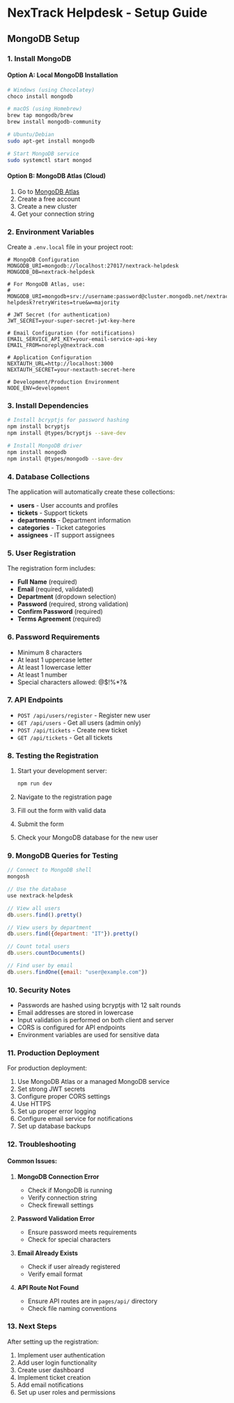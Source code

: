 # NexTrack Helpdesk - Setup Guide

## MongoDB Setup

### 1. Install MongoDB

#### Option A: Local MongoDB Installation

```bash
# Windows (using Chocolatey)
choco install mongodb

# macOS (using Homebrew)
brew tap mongodb/brew
brew install mongodb-community

# Ubuntu/Debian
sudo apt-get install mongodb

# Start MongoDB service
sudo systemctl start mongod
```

#### Option B: MongoDB Atlas (Cloud)

1. Go to [MongoDB Atlas](https://www.mongodb.com/atlas)
2. Create a free account
3. Create a new cluster
4. Get your connection string

### 2. Environment Variables

Create a `.env.local` file in your project root:

```env
# MongoDB Configuration
MONGODB_URI=mongodb://localhost:27017/nextrack-helpdesk
MONGODB_DB=nextrack-helpdesk

# For MongoDB Atlas, use:
# MONGODB_URI=mongodb+srv://username:password@cluster.mongodb.net/nextrack-helpdesk?retryWrites=true&w=majority

# JWT Secret (for authentication)
JWT_SECRET=your-super-secret-jwt-key-here

# Email Configuration (for notifications)
EMAIL_SERVICE_API_KEY=your-email-service-api-key
EMAIL_FROM=noreply@nextrack.com

# Application Configuration
NEXTAUTH_URL=http://localhost:3000
NEXTAUTH_SECRET=your-nextauth-secret-here

# Development/Production Environment
NODE_ENV=development
```

### 3. Install Dependencies

```bash
# Install bcryptjs for password hashing
npm install bcryptjs
npm install @types/bcryptjs --save-dev

# Install MongoDB driver
npm install mongodb
npm install @types/mongodb --save-dev
```

### 4. Database Collections

The application will automatically create these collections:

- **users** - User accounts and profiles
- **tickets** - Support tickets
- **departments** - Department information
- **categories** - Ticket categories
- **assignees** - IT support assignees

### 5. User Registration

The registration form includes:

- **Full Name** (required)
- **Email** (required, validated)
- **Department** (dropdown selection)
- **Password** (required, strong validation)
- **Confirm Password** (required)
- **Terms Agreement** (required)

### 6. Password Requirements

- Minimum 8 characters
- At least 1 uppercase letter
- At least 1 lowercase letter
- At least 1 number
- Special characters allowed: @$!%\*?&

### 7. API Endpoints

- `POST /api/users/register` - Register new user
- `GET /api/users` - Get all users (admin only)
- `POST /api/tickets` - Create new ticket
- `GET /api/tickets` - Get all tickets

### 8. Testing the Registration

1. Start your development server:

   ```bash
   npm run dev
   ```

2. Navigate to the registration page
3. Fill out the form with valid data
4. Submit the form
5. Check your MongoDB database for the new user

### 9. MongoDB Queries for Testing

```javascript
// Connect to MongoDB shell
mongosh

// Use the database
use nextrack-helpdesk

// View all users
db.users.find().pretty()

// View users by department
db.users.find({department: "IT"}).pretty()

// Count total users
db.users.countDocuments()

// Find user by email
db.users.findOne({email: "user@example.com"})
```

### 10. Security Notes

- Passwords are hashed using bcryptjs with 12 salt rounds
- Email addresses are stored in lowercase
- Input validation is performed on both client and server
- CORS is configured for API endpoints
- Environment variables are used for sensitive data

### 11. Production Deployment

For production deployment:

1. Use MongoDB Atlas or a managed MongoDB service
2. Set strong JWT secrets
3. Configure proper CORS settings
4. Use HTTPS
5. Set up proper error logging
6. Configure email service for notifications
7. Set up database backups

### 12. Troubleshooting

#### Common Issues:

1. **MongoDB Connection Error**

   - Check if MongoDB is running
   - Verify connection string
   - Check firewall settings

2. **Password Validation Error**

   - Ensure password meets requirements
   - Check for special characters

3. **Email Already Exists**

   - Check if user already registered
   - Verify email format

4. **API Route Not Found**
   - Ensure API routes are in `pages/api/` directory
   - Check file naming conventions

### 13. Next Steps

After setting up the registration:

1. Implement user authentication
2. Add user login functionality
3. Create user dashboard
4. Implement ticket creation
5. Add email notifications
6. Set up user roles and permissions
